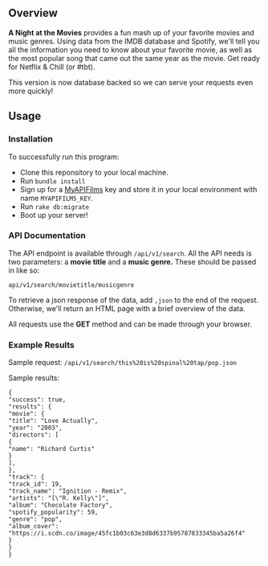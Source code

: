 ## Overview

**A Night at the Movies** provides a fun mash up of your favorite movies and music genres. Using data from the IMDB database and Spotify, we'll tell you all the information you need to know about your favorite movie, as well as the most popular song that came out the same year as the movie. Get ready for Netflix & Chill (or #tbt).

This version is now database backed so we can serve your requests even more quickly!

## Usage

### Installation

To successfully run this program:
* Clone this reponsitory to your local machine.
* Run `bundle install`
* Sign up for a [MyAPIFilms](http://www.myapifilms.com/index.do) key and store it in your local environment with name `MYAPIFILMS_KEY`.
* Run `rake db:migrate`
* Boot up your server!

### API Documentation

The API endpoint is available through `/api/v1/search`. All the API needs is two parameters: a **movie title** and a **music genre.** These should be passed in like so:

`api/v1/search/movietitle/musicgenre`

To retrieve a json response of the data, add `,json` to the end of the request. Otherwise, we'll return an HTML page with a brief overview of the data.

All requests use the **GET** method and can be made through your browser.

### Example Results

Sample request: `/api/v1/search/this%20is%20spinal%20tap/pop.json`

Sample results:

```
{
"success": true,
"results": {
"movie": {
"title": "Love Actually",
"year": "2003",
"directors": [
{
"name": "Richard Curtis"
}
],
},
"track": {
"track_id": 19,
"track_name": "Ignition - Remix",
"artists": "[\"R. Kelly\"]",
"album": "Chocolate Factory",
"spotify_popularity": 59,
"genre": "pop",
"album_cover": "https://i.scdn.co/image/45fc1b03c63e3d8d6337b95787833345ba5a26f4"
}
}
}
```
